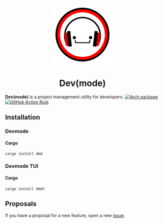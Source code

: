 <div align="center">
    <img width=200 src="assets/logo.png"/>
    <h1>Dev(mode)</h1>
</div>

**Dev(mode)** is a project management utility for developers.
[![Arch package](https://img.shields.io/aur/version/devmode-git)](https://aur.archlinux.org/packages/devmode-git) [![GitHub Action Rust](https://img.shields.io/github/workflow/status/edfloreshz/devmode/Rust)](https://github.com/edfloreshz/devmode/actions)

## Installation

### Devmode

#### Cargo
```
cargo install dmd
```

### Devmode TUI

#### Cargo
```
cargo install dmdt
```

## Proposals
If you have a proposal for a new feature, open a new [issue](https://github.com/edfloreshz/devmode/issues).
